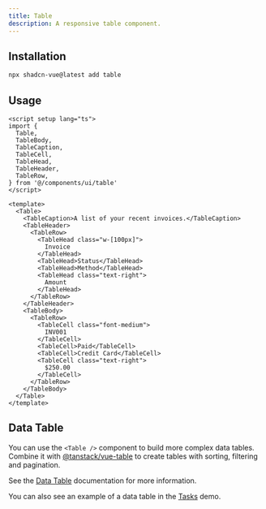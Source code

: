 ```yaml
---
title: Table
description: A responsive table component.
---
```


<ComponentPreview name="TableDemo" />

## Installation

```bash
npx shadcn-vue@latest add table
```

## Usage

```vue
<script setup lang="ts">
import {
  Table,
  TableBody,
  TableCaption,
  TableCell,
  TableHead,
  TableHeader,
  TableRow,
} from '@/components/ui/table'
</script>

<template>
  <Table>
    <TableCaption>A list of your recent invoices.</TableCaption>
    <TableHeader>
      <TableRow>
        <TableHead class="w-[100px]">
          Invoice
        </TableHead>
        <TableHead>Status</TableHead>
        <TableHead>Method</TableHead>
        <TableHead class="text-right">
          Amount
        </TableHead>
      </TableRow>
    </TableHeader>
    <TableBody>
      <TableRow>
        <TableCell class="font-medium">
          INV001
        </TableCell>
        <TableCell>Paid</TableCell>
        <TableCell>Credit Card</TableCell>
        <TableCell class="text-right">
          $250.00
        </TableCell>
      </TableRow>
    </TableBody>
  </Table>
</template>
```

## Data Table

You can use the `<Table />` component to build more complex data tables. Combine it with [@tanstack/vue-table](https://tanstack.com/table/v8) to create tables with sorting, filtering and pagination.

See the [Data Table](/docs/components/data-table) documentation for more information.

You can also see an example of a data table in the [Tasks](/examples/tasks) demo.
